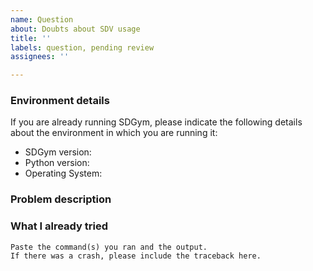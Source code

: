 ```yaml
---
name: Question
about: Doubts about SDV usage
title: ''
labels: question, pending review
assignees: ''

---
```


### Environment details

If you are already running SDGym, please indicate the following details about the environment in
which you are running it:

* SDGym version:
* Python version:
* Operating System:

### Problem description

<!--Replace this with a description of the problem that you are trying to solve using SDGym. If
possible, describe the data that you are using, or consider attaching some example data
that others can use to propose a working solution for your problem.-->

### What I already tried

<!--Replace with a description of what you already tried and what is the behavior that you observe.
If possible, also add below the exact code that you are running.-->

```
Paste the command(s) you ran and the output.
If there was a crash, please include the traceback here.
```
